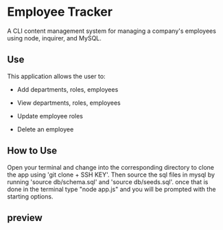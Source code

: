 # Employee Tracker

A CLI content management system for managing a company's employees using node, inquirer, and MySQL.

## Use

This application allows the user to:

  * Add departments, roles, employees

  * View departments, roles, employees

  * Update employee roles

  * Delete an employee

## How to Use

Open your terminal and change into the corresponding directory to clone the app using 'git clone + SSH KEY'.
Then source the sql files in mysql by running 'source db/schema.sql' and 'source db/seeds.sql'.
once that is done in the terminal type "node app.js" and you will be prompted with the starting options.


## preview
